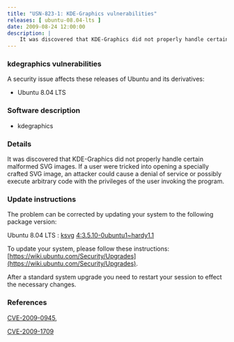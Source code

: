 ```yaml
---
title: "USN-823-1: KDE-Graphics vulnerabilities"
releases: [ ubuntu-08.04-lts ]
date: 2009-08-24 12:00:00
description: |
    It was discovered that KDE-Graphics did not properly handle certain malformed SVG images. If a user were tricked into opening a specially crafted SVG image, an attacker could cause a denial of service or possibly execute arbitrary code with the privileges of the user invoking the program. 
--- 
```

 
### kdegraphics vulnerabilities

A security issue affects these releases of Ubuntu and its derivatives:

* Ubuntu 8.04 LTS

### Software description

* kdegraphics 

### Details

It was discovered that KDE-Graphics did not properly handle certain malformed SVG images. If a user were tricked into opening a specially crafted SVG image, an attacker could cause a denial of service or possibly execute arbitrary code with the privileges of the user invoking the program. 

### Update instructions

The problem can be corrected by updating your system to the following package version:

Ubuntu 8.04 LTS
 : [ksvg](https://launchpad.net/ubuntu/+source/kdegraphics) <span> [4:3.5.10-0ubuntu1~hardy1.1](https://launchpad.net/ubuntu/+source/kdegraphics/4:3.5.10-0ubuntu1~hardy1.1) </span> 

To update your system, please follow these instructions: [https://wiki.ubuntu.com/Security/Upgrades](https://wiki.ubuntu.com/Security/Upgrades).

After a standard system upgrade you need to restart your session to effect the necessary changes. 

### References

 [CVE-2009-0945](http://people.ubuntu.com/~ubuntu-security/cve/CVE-2009-0945), 

 [CVE-2009-1709](http://people.ubuntu.com/~ubuntu-security/cve/CVE-2009-1709)
 
